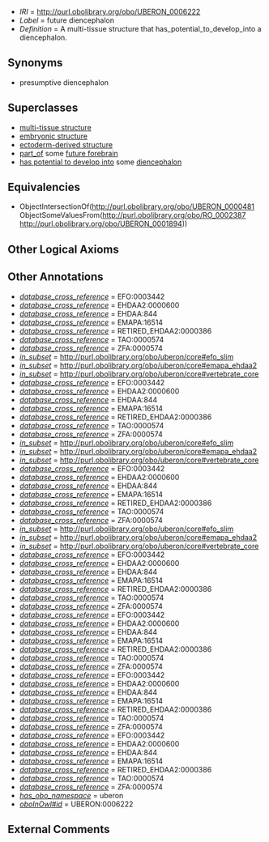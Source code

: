  * *IRI* = http://purl.obolibrary.org/obo/UBERON_0006222
 * *Label* = future diencephalon
 * *Definition* = A multi-tissue structure that has_potential_to_develop_into a diencephalon.

## Synonyms

 * presumptive diencephalon

## Superclasses

 * [multi-tissue structure](../../UBERON/81/UBERON_0000481.md)
 * [embryonic structure](../../UBERON/50/UBERON_0002050.md)
 * [ectoderm-derived structure](../../UBERON/21/UBERON_0004121.md)
 * [part_of](../../BFO/50/BFO_0000050.md) some [future forebrain](../../UBERON/40/UBERON_0006240.md)
 * [has potential to develop into](../../RO/87/RO_0002387.md) some [diencephalon](../../UBERON/94/UBERON_0001894.md)

## Equivalencies

 * ObjectIntersectionOf(<http://purl.obolibrary.org/obo/UBERON_0000481> ObjectSomeValuesFrom(<http://purl.obolibrary.org/obo/RO_0002387> <http://purl.obolibrary.org/obo/UBERON_0001894>))

## Other Logical Axioms


## Other Annotations

 * *[database_cross_reference](../../ef/oboInOwl#hasDbXref.md)* = EFO:0003442
 * *[database_cross_reference](../../ef/oboInOwl#hasDbXref.md)* = EHDAA2:0000600
 * *[database_cross_reference](../../ef/oboInOwl#hasDbXref.md)* = EHDAA:844
 * *[database_cross_reference](../../ef/oboInOwl#hasDbXref.md)* = EMAPA:16514
 * *[database_cross_reference](../../ef/oboInOwl#hasDbXref.md)* = RETIRED_EHDAA2:0000386
 * *[database_cross_reference](../../ef/oboInOwl#hasDbXref.md)* = TAO:0000574
 * *[database_cross_reference](../../ef/oboInOwl#hasDbXref.md)* = ZFA:0000574
 * *[in_subset](../../et/oboInOwl#inSubset.md)* = http://purl.obolibrary.org/obo/uberon/core#efo_slim
 * *[in_subset](../../et/oboInOwl#inSubset.md)* = http://purl.obolibrary.org/obo/uberon/core#emapa_ehdaa2
 * *[in_subset](../../et/oboInOwl#inSubset.md)* = http://purl.obolibrary.org/obo/uberon/core#vertebrate_core
 * *[database_cross_reference](../../ef/oboInOwl#hasDbXref.md)* = EFO:0003442
 * *[database_cross_reference](../../ef/oboInOwl#hasDbXref.md)* = EHDAA2:0000600
 * *[database_cross_reference](../../ef/oboInOwl#hasDbXref.md)* = EHDAA:844
 * *[database_cross_reference](../../ef/oboInOwl#hasDbXref.md)* = EMAPA:16514
 * *[database_cross_reference](../../ef/oboInOwl#hasDbXref.md)* = RETIRED_EHDAA2:0000386
 * *[database_cross_reference](../../ef/oboInOwl#hasDbXref.md)* = TAO:0000574
 * *[database_cross_reference](../../ef/oboInOwl#hasDbXref.md)* = ZFA:0000574
 * *[in_subset](../../et/oboInOwl#inSubset.md)* = http://purl.obolibrary.org/obo/uberon/core#efo_slim
 * *[in_subset](../../et/oboInOwl#inSubset.md)* = http://purl.obolibrary.org/obo/uberon/core#emapa_ehdaa2
 * *[in_subset](../../et/oboInOwl#inSubset.md)* = http://purl.obolibrary.org/obo/uberon/core#vertebrate_core
 * *[database_cross_reference](../../ef/oboInOwl#hasDbXref.md)* = EFO:0003442
 * *[database_cross_reference](../../ef/oboInOwl#hasDbXref.md)* = EHDAA2:0000600
 * *[database_cross_reference](../../ef/oboInOwl#hasDbXref.md)* = EHDAA:844
 * *[database_cross_reference](../../ef/oboInOwl#hasDbXref.md)* = EMAPA:16514
 * *[database_cross_reference](../../ef/oboInOwl#hasDbXref.md)* = RETIRED_EHDAA2:0000386
 * *[database_cross_reference](../../ef/oboInOwl#hasDbXref.md)* = TAO:0000574
 * *[database_cross_reference](../../ef/oboInOwl#hasDbXref.md)* = ZFA:0000574
 * *[in_subset](../../et/oboInOwl#inSubset.md)* = http://purl.obolibrary.org/obo/uberon/core#efo_slim
 * *[in_subset](../../et/oboInOwl#inSubset.md)* = http://purl.obolibrary.org/obo/uberon/core#emapa_ehdaa2
 * *[in_subset](../../et/oboInOwl#inSubset.md)* = http://purl.obolibrary.org/obo/uberon/core#vertebrate_core
 * *[database_cross_reference](../../ef/oboInOwl#hasDbXref.md)* = EFO:0003442
 * *[database_cross_reference](../../ef/oboInOwl#hasDbXref.md)* = EHDAA2:0000600
 * *[database_cross_reference](../../ef/oboInOwl#hasDbXref.md)* = EHDAA:844
 * *[database_cross_reference](../../ef/oboInOwl#hasDbXref.md)* = EMAPA:16514
 * *[database_cross_reference](../../ef/oboInOwl#hasDbXref.md)* = RETIRED_EHDAA2:0000386
 * *[database_cross_reference](../../ef/oboInOwl#hasDbXref.md)* = TAO:0000574
 * *[database_cross_reference](../../ef/oboInOwl#hasDbXref.md)* = ZFA:0000574
 * *[database_cross_reference](../../ef/oboInOwl#hasDbXref.md)* = EFO:0003442
 * *[database_cross_reference](../../ef/oboInOwl#hasDbXref.md)* = EHDAA2:0000600
 * *[database_cross_reference](../../ef/oboInOwl#hasDbXref.md)* = EHDAA:844
 * *[database_cross_reference](../../ef/oboInOwl#hasDbXref.md)* = EMAPA:16514
 * *[database_cross_reference](../../ef/oboInOwl#hasDbXref.md)* = RETIRED_EHDAA2:0000386
 * *[database_cross_reference](../../ef/oboInOwl#hasDbXref.md)* = TAO:0000574
 * *[database_cross_reference](../../ef/oboInOwl#hasDbXref.md)* = ZFA:0000574
 * *[database_cross_reference](../../ef/oboInOwl#hasDbXref.md)* = EFO:0003442
 * *[database_cross_reference](../../ef/oboInOwl#hasDbXref.md)* = EHDAA2:0000600
 * *[database_cross_reference](../../ef/oboInOwl#hasDbXref.md)* = EHDAA:844
 * *[database_cross_reference](../../ef/oboInOwl#hasDbXref.md)* = EMAPA:16514
 * *[database_cross_reference](../../ef/oboInOwl#hasDbXref.md)* = RETIRED_EHDAA2:0000386
 * *[database_cross_reference](../../ef/oboInOwl#hasDbXref.md)* = TAO:0000574
 * *[database_cross_reference](../../ef/oboInOwl#hasDbXref.md)* = ZFA:0000574
 * *[database_cross_reference](../../ef/oboInOwl#hasDbXref.md)* = EFO:0003442
 * *[database_cross_reference](../../ef/oboInOwl#hasDbXref.md)* = EHDAA2:0000600
 * *[database_cross_reference](../../ef/oboInOwl#hasDbXref.md)* = EHDAA:844
 * *[database_cross_reference](../../ef/oboInOwl#hasDbXref.md)* = EMAPA:16514
 * *[database_cross_reference](../../ef/oboInOwl#hasDbXref.md)* = RETIRED_EHDAA2:0000386
 * *[database_cross_reference](../../ef/oboInOwl#hasDbXref.md)* = TAO:0000574
 * *[database_cross_reference](../../ef/oboInOwl#hasDbXref.md)* = ZFA:0000574
 * *[has_obo_namespace](../../ce/oboInOwl#hasOBONamespace.md)* = uberon
 * *[oboInOwl#id](../../id/oboInOwl#id.md)* = UBERON:0006222

## External Comments

